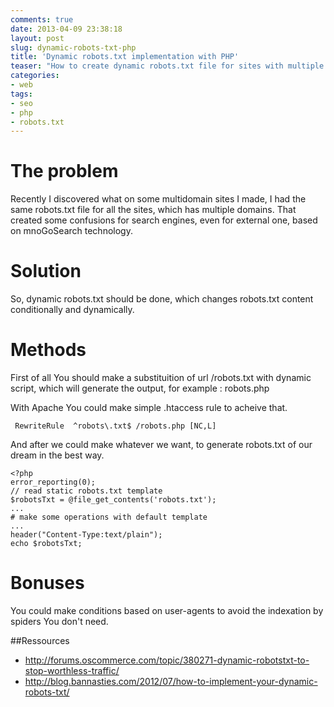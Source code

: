 ```yaml
---
comments: true
date: 2013-04-09 23:38:18
layout: post
slug: dynamic-robots-txt-php
title: 'Dynamic robots.txt implementation with PHP'
teaser: "How to create dynamic robots.txt file for sites with multiple domains, with the aim to declare custom sitemaps, indexation rules etc."
categories:
- web
tags:
- seo
- php
- robots.txt
---
```


# The problem

Recently I discovered what on some multidomain sites I made, I had the same robots.txt file for all the sites, which has multiple domains. That created some confusions for search engines, even for external one, based on mnoGoSearch technology.

# Solution

So, dynamic robots.txt should be done, which changes robots.txt content conditionally and dynamically.

# Methods

First of all You should make a substituition of url /robots.txt with dynamic script, which will generate the output, for example : robots.php

With Apache You could make simple .htaccess rule to acheive that.

     RewriteRule  ^robots\.txt$ /robots.php [NC,L]

And after we could make whatever we want, to generate robots.txt of our dream in the best way.

    <?php
    error_reporting(0);
    // read static robots.txt template
    $robotsTxt = @file_get_contents('robots.txt');
    ...
    # make some operations with default template
    ...
    header("Content-Type:text/plain");
    echo $robotsTxt;

# Bonuses

You could make conditions based on user-agents to avoid the indexation by spiders You don't need.

##Ressources

* http://forums.oscommerce.com/topic/380271-dynamic-robotstxt-to-stop-worthless-traffic/
* http://blog.bannasties.com/2012/07/how-to-implement-your-dynamic-robots-txt/
